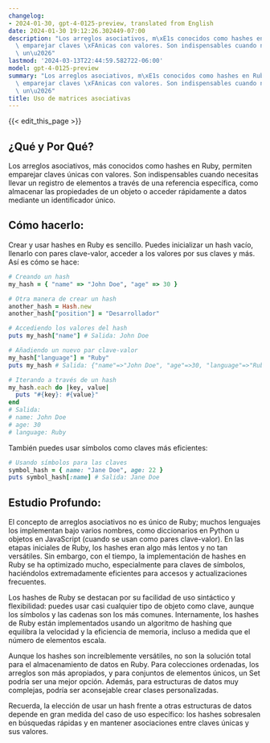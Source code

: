 ```yaml
---
changelog:
- 2024-01-30, gpt-4-0125-preview, translated from English
date: 2024-01-30 19:12:26.302449-07:00
description: "Los arreglos asociativos, m\xE1s conocidos como hashes en Ruby, permiten\
  \ emparejar claves \xFAnicas con valores. Son indispensables cuando necesitas llevar\
  \ un\u2026"
lastmod: '2024-03-13T22:44:59.582722-06:00'
model: gpt-4-0125-preview
summary: "Los arreglos asociativos, m\xE1s conocidos como hashes en Ruby, permiten\
  \ emparejar claves \xFAnicas con valores. Son indispensables cuando necesitas llevar\
  \ un\u2026"
title: Uso de matrices asociativas
---
```


{{< edit_this_page >}}

## ¿Qué y Por Qué?

Los arreglos asociativos, más conocidos como hashes en Ruby, permiten emparejar claves únicas con valores. Son indispensables cuando necesitas llevar un registro de elementos a través de una referencia específica, como almacenar las propiedades de un objeto o acceder rápidamente a datos mediante un identificador único.

## Cómo hacerlo:

Crear y usar hashes en Ruby es sencillo. Puedes inicializar un hash vacío, llenarlo con pares clave-valor, acceder a los valores por sus claves y más. Así es cómo se hace:

```Ruby
# Creando un hash
my_hash = { "name" => "John Doe", "age" => 30 }

# Otra manera de crear un hash
another_hash = Hash.new
another_hash["position"] = "Desarrollador"

# Accediendo los valores del hash
puts my_hash["name"] # Salida: John Doe

# Añadiendo un nuevo par clave-valor
my_hash["language"] = "Ruby"
puts my_hash # Salida: {"name"=>"John Doe", "age"=>30, "language"=>"Ruby"}

# Iterando a través de un hash
my_hash.each do |key, value|
  puts "#{key}: #{value}"
end
# Salida:
# name: John Doe
# age: 30
# language: Ruby
```

También puedes usar símbolos como claves más eficientes:

```Ruby
# Usando símbolos para las claves
symbol_hash = { name: "Jane Doe", age: 22 }
puts symbol_hash[:name] # Salida: Jane Doe
```

## Estudio Profundo:

El concepto de arreglos asociativos no es único de Ruby; muchos lenguajes los implementan bajo varios nombres, como diccionarios en Python u objetos en JavaScript (cuando se usan como pares clave-valor). En las etapas iniciales de Ruby, los hashes eran algo más lentos y no tan versátiles. Sin embargo, con el tiempo, la implementación de hashes en Ruby se ha optimizado mucho, especialmente para claves de símbolos, haciéndolos extremadamente eficientes para accesos y actualizaciones frecuentes.

Los hashes de Ruby se destacan por su facilidad de uso sintáctico y flexibilidad: puedes usar casi cualquier tipo de objeto como clave, aunque los símbolos y las cadenas son los más comunes. Internamente, los hashes de Ruby están implementados usando un algoritmo de hashing que equilibra la velocidad y la eficiencia de memoria, incluso a medida que el número de elementos escala.

Aunque los hashes son increíblemente versátiles, no son la solución total para el almacenamiento de datos en Ruby. Para colecciones ordenadas, los arreglos son más apropiados, y para conjuntos de elementos únicos, un Set podría ser una mejor opción. Además, para estructuras de datos muy complejas, podría ser aconsejable crear clases personalizadas.

Recuerda, la elección de usar un hash frente a otras estructuras de datos depende en gran medida del caso de uso específico: los hashes sobresalen en búsquedas rápidas y en mantener asociaciones entre claves únicas y sus valores.
